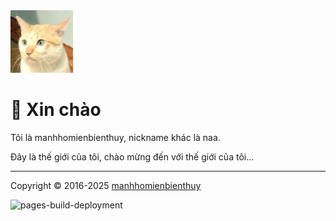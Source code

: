 <img src="meow.webp" width="100" height="100" alt="manhhomienbienthuy">

# 👋 Xin chào

Tôi là manhhomienbienthuy, nickname khác là naa.

Đây là thế giới của tôi, chào mừng đến với thế giới của tôi...

---

Copyright © 2016-2025 [manhhomienbienthuy](https://manhhomienbienthuy.github.io/)

![pages-build-deployment](https://github.com/manhhomienbienthuy/manhhomienbienthuy.github.io/actions/workflows/pages/pages-build-deployment/badge.svg)
